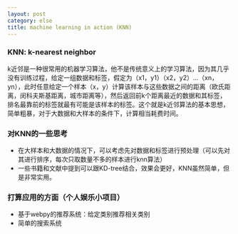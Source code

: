 ```yaml
---
layout: post
category: else
title: machine learning in action (KNN)
---
```


### KNN: k-nearest neighbor

k近邻是一种很常用的机器学习算法，他不是传统意义上的学习算法，因为其几乎没有训练过程，给定一组数据和标签，假定为（x1，y1）（x2，y2）...（xn，yn），此时任意给定一个样本（x，y）计算该样本与这些数据之间的距离（欧氏距离，闵科夫斯基距离，城市距离等），然后返回前k个距离最近的数据和其标签，排名最靠前的标签就最有可能是该样本的标签。这个就是k近邻算法的基本思想，简单粗暴，对于大数据和大样本的条件下，计算相当耗费时间。

### 对KNN的一些思考

* 在大样本和大数据的情况下，可以考虑先对数据和标签进行预处理（可以先对其进行排序，每次只取数量不多的样本进行knn算法）
* 一些书籍和文献中提到可以跟KD-tree结合，效果会更好，KNN虽然简单，但是非常实用。

### 打算应用的方面（个人娱乐小项目）

* 基于webpy的推荐系统：给定类别推荐相关类别
* 简单的搜索系统
